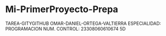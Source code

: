# Mi-PrimerProyecto-Prepa
TAREA-GITYGITHUB
OMAR-DANIEL-ORTEGA-VALTIERRA
ESPECIALIDAD: PROGRAMACION
NUM. CONTROL: 23308060610674
5D